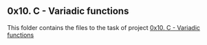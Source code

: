 ## 0x10. C - Variadic functions
This folder contains the files to the task of project [0x10. C - Variadic functions](https://alx-intranet.hbtn.io/projects/227)